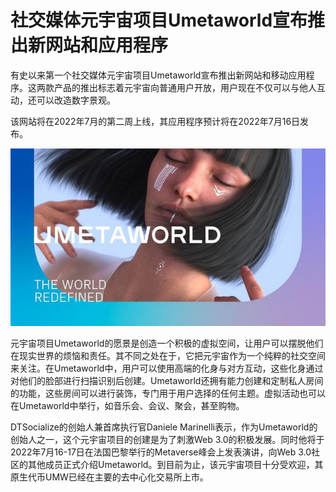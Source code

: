 # 社交媒体元宇宙项目Umetaworld宣布推出新网站和应用程序


有史以来第一个社交媒体元宇宙项目Umetaworld宣布推出新网站和移动应用程序。这两款产品的推出标志着元宇宙向普通用户开放，用户现在不仅可以与他人互动，还可以改造数字景观。

该网站将在2022年7月的第二周上线，其应用程序预计将在2022年7月16日发布。

![配图](f7246b600c33874414709f1876a746f3d62aa054.jpeg)

元宇宙项目Umetaworld的愿景是创造一个积极的虚拟空间，让用户可以摆脱他们在现实世界的烦恼和责任。其不同之处在于，它把元宇宙作为一个纯粹的社交空间来关注。在Umetaworld中，用户可以使用高端的化身与对方互动，这些化身通过对他们的脸部进行扫描识别后创建。Umetaworld还拥有能力创建和定制私人房间的功能，这些房间可以进行装饰，专门用于用户选择的任何主题。虚拟活动也可以在Umetaworld中举行，如音乐会、会议、聚会，甚至购物。

DTSocialize的创始人兼首席执行官Daniele Marinelli表示，作为Umetaworld的创始人之一，这个元宇宙项目的创建是为了刺激Web 3.0的积极发展。同时他将于2022年7月16-17日在法国巴黎举行的Metaverse峰会上发表演讲，向Web 3.0社区的其他成员正式介绍Umetaworld。到目前为止，该元宇宙项目十分受欢迎，其原生代币UMW已经在主要的去中心化交易所上市。
